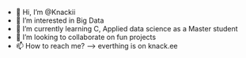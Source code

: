 - 👋 Hi, I’m @Knackii
- 👀 I’m interested in Big Data
- 🌱 I’m currently learning C, Applied data science as a Master student
- 💞️ I’m looking to collaborate on fun projects
- 📫 How to reach me? --> everthing is on knack.ee

<!---
This is a ✨ special ✨ repository 💞️.
--->
